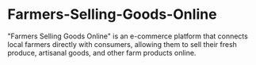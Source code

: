 # Farmers-Selling-Goods-Online
"Farmers Selling Goods Online" is an e-commerce platform that connects local farmers directly with consumers, allowing them to sell their fresh produce, artisanal goods, and other farm products online.
